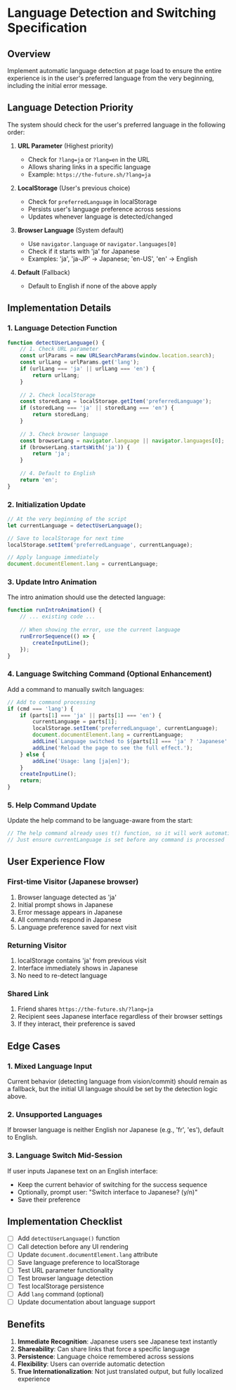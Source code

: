 # Language Detection and Switching Specification

## Overview
Implement automatic language detection at page load to ensure the entire experience is in the user's preferred language from the very beginning, including the initial error message.

## Language Detection Priority

The system should check for the user's preferred language in the following order:

1. **URL Parameter** (Highest priority)
   - Check for `?lang=ja` or `?lang=en` in the URL
   - Allows sharing links in a specific language
   - Example: `https://the-future.sh/?lang=ja`

2. **LocalStorage** (User's previous choice)
   - Check for `preferredLanguage` in localStorage
   - Persists user's language preference across sessions
   - Updates whenever language is detected/changed

3. **Browser Language** (System default)
   - Use `navigator.language` or `navigator.languages[0]`
   - Check if it starts with 'ja' for Japanese
   - Examples: 'ja', 'ja-JP' → Japanese; 'en-US', 'en' → English

4. **Default** (Fallback)
   - Default to English if none of the above apply

## Implementation Details

### 1. Language Detection Function
```javascript
function detectUserLanguage() {
    // 1. Check URL parameter
    const urlParams = new URLSearchParams(window.location.search);
    const urlLang = urlParams.get('lang');
    if (urlLang === 'ja' || urlLang === 'en') {
        return urlLang;
    }
    
    // 2. Check localStorage
    const storedLang = localStorage.getItem('preferredLanguage');
    if (storedLang === 'ja' || storedLang === 'en') {
        return storedLang;
    }
    
    // 3. Check browser language
    const browserLang = navigator.language || navigator.languages[0];
    if (browserLang.startsWith('ja')) {
        return 'ja';
    }
    
    // 4. Default to English
    return 'en';
}
```

### 2. Initialization Update
```javascript
// At the very beginning of the script
let currentLanguage = detectUserLanguage();

// Save to localStorage for next time
localStorage.setItem('preferredLanguage', currentLanguage);

// Apply language immediately
document.documentElement.lang = currentLanguage;
```

### 3. Update Intro Animation
The intro animation should use the detected language:

```javascript
function runIntroAnimation() {
    // ... existing code ...
    
    // When showing the error, use the current language
    runErrorSequence(() => {
        createInputLine();
    });
}
```

### 4. Language Switching Command (Optional Enhancement)
Add a command to manually switch languages:

```javascript
// Add to command processing
if (cmd === 'lang') {
    if (parts[1] === 'ja' || parts[1] === 'en') {
        currentLanguage = parts[1];
        localStorage.setItem('preferredLanguage', currentLanguage);
        document.documentElement.lang = currentLanguage;
        addLine(`Language switched to ${parts[1] === 'ja' ? 'Japanese' : 'English'}`);
        addLine('Reload the page to see the full effect.');
    } else {
        addLine('Usage: lang [ja|en]');
    }
    createInputLine();
    return;
}
```

### 5. Help Command Update
Update the help command to be language-aware from the start:

```javascript
// The help command already uses t() function, so it will work automatically
// Just ensure currentLanguage is set before any command is processed
```

## User Experience Flow

### First-time Visitor (Japanese browser)
1. Browser language detected as 'ja'
2. Initial prompt shows in Japanese
3. Error message appears in Japanese
4. All commands respond in Japanese
5. Language preference saved for next visit

### Returning Visitor
1. localStorage contains 'ja' from previous visit
2. Interface immediately shows in Japanese
3. No need to re-detect language

### Shared Link
1. Friend shares `https://the-future.sh/?lang=ja`
2. Recipient sees Japanese interface regardless of their browser settings
3. If they interact, their preference is saved

## Edge Cases

### 1. Mixed Language Input
Current behavior (detecting language from vision/commit) should remain as a fallback, but the initial UI language should be set by the detection logic above.

### 2. Unsupported Languages
If browser language is neither English nor Japanese (e.g., 'fr', 'es'), default to English.

### 3. Language Switch Mid-Session
If user inputs Japanese text on an English interface:
- Keep the current behavior of switching for the success sequence
- Optionally, prompt user: "Switch interface to Japanese? (y/n)"
- Save their preference

## Implementation Checklist

- [ ] Add `detectUserLanguage()` function
- [ ] Call detection before any UI rendering
- [ ] Update `document.documentElement.lang` attribute
- [ ] Save language preference to localStorage
- [ ] Test URL parameter functionality
- [ ] Test browser language detection
- [ ] Test localStorage persistence
- [ ] Add `lang` command (optional)
- [ ] Update documentation about language support

## Benefits

1. **Immediate Recognition**: Japanese users see Japanese text instantly
2. **Shareability**: Can share links that force a specific language
3. **Persistence**: Language choice remembered across sessions
4. **Flexibility**: Users can override automatic detection
5. **True Internationalization**: Not just translated output, but fully localized experience
